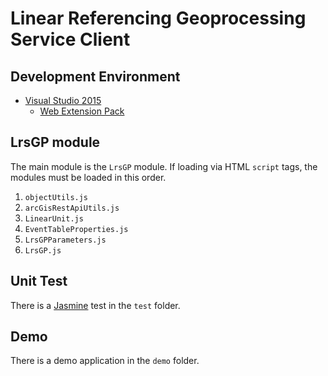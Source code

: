 ﻿Linear Referencing Geoprocessing Service Client
===============================================

Development Environment
-----------------------
* [Visual Studio 2015]
    * [Web Extension Pack]

LrsGP module
------------
The main module is the `LrsGP` module. If loading via HTML `script` tags, the modules must be loaded in this order.

1. `objectUtils.js`
2. `arcGisRestApiUtils.js`
3. `LinearUnit.js`
3. `EventTableProperties.js`
4. `LrsGPParameters.js`
5. `LrsGP.js`


Unit Test
---------
There is a [Jasmine] test in the `test` folder.

Demo
----

There is a demo application in the `demo` folder.

[Jasmine]:https://jasmine.github.io/
[Visual Studio 2015]:https://www.visualstudio.com/
[Web Extension Pack]:https://visualstudiogallery.msdn.microsoft.com/f3b504c6-0095-42f1-a989-51d5fc2a8459